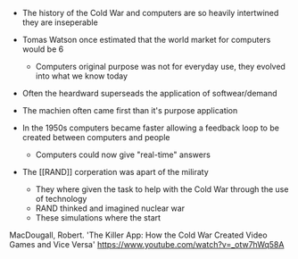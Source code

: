 - The history of the Cold War and computers are so heavily intertwined they are inseperable
- Tomas Watson once estimated that the world market for computers would be 6
	- Computers original purpose was not for everyday use, they evolved into what we know today

- Often the heardward superseads the application of softwear/demand
- The machien often came first than it's purpose application

- In the 1950s computers became faster allowing a feedback loop to be created between computers and people
	- Computers could now give "real-time" answers
- The [[RAND]] corperation was apart of the miliraty
	- They where given the task to help with the Cold War through the use of technology
	- RAND thinked and imagined nuclear war
	- These simulations where the start

MacDougall, Robert. 'The Killer App: How the Cold War Created Video Games and Vice Versa' https://www.youtube.com/watch?v=_otw7hWq58A